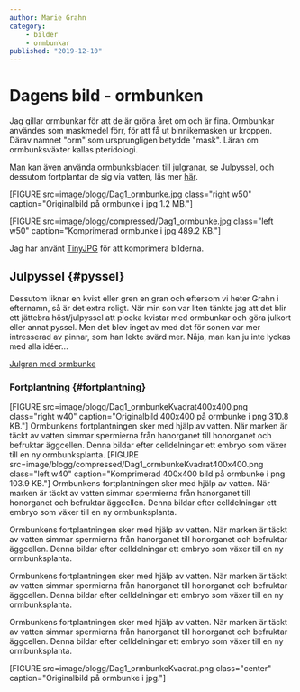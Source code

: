 ```yaml
---
author: Marie Grahn
category:
    - bilder
    - ormbunkar
published: "2019-12-10"
---
```

Dagens bild - ormbunken
==================================

Jag gillar ormbunkar för att de är gröna året om och är fina. Ormbunkar användes som maskmedel förr, för att få ut binnikemasken ur kroppen. Därav namnet "orm" som ursprungligen betydde "mask". Läran om ormbunksväxter kallas pteridologi.

Man kan även använda ormbunksbladen till julgranar, se [Julpyssel](#pyssel), och dessutom fortplantar de sig via vatten, läs mer [här](#fortplantning).

[FIGURE src=image/blogg/Dag1_ormbunke.jpg class="right w50" caption="Originalbild på ormbunke i jpg 1.2 MB."]

[FIGURE src=image/blogg/compressed/Dag1_ormbunke.jpg class="left w50" caption="Komprimerad ormbunke i jpg 489.2 KB."]

Jag har använt [TinyJPG](https://tinyjpg.com/) för att komprimera bilderna.


Julpyssel {#pyssel}
-----------------------------------

Dessutom liknar en kvist eller gren en gran och eftersom vi heter Grahn i efternamn, så är det extra roligt. När min son var liten tänkte jag att det blir ett jättebra höst/julpyssel att plocka kvistar med ormbunkar och göra julkort eller annat pyssel. Men det blev inget av med det för sonen var mer intresserad av pinnar, som han lekte svärd mer. Nåja, man kan ju inte lyckas med alla idéer...

[Julgran med ormbunke](https://www.pysselmormor.se/hostpyssel/julgran-av-ormbunke/)


### Fortplantning {#fortplantning}

[FIGURE src=image/blogg/Dag1_ormbunkeKvadrat400x400.png class="right w40" caption="Originalbild 400x400 på ormbunke i png 310.8 KB."]
Ormbunkens fortplantningen sker med hjälp av vatten. När marken är täckt av vatten simmar spermierna från hanorganet till honorganet och befruktar äggcellen. Denna bildar efter celldelningar ett embryo som växer till en ny ormbunksplanta.
[FIGURE src=image/blogg/compressed/Dag1_ormbunkeKvadrat400x400.png class="left w40" caption="Komprimerad 400x400 bild på ormbunke i png 103.9 KB."]
Ormbunkens fortplantningen sker med hjälp av vatten. När marken är täckt av vatten simmar spermierna från hanorganet till honorganet och befruktar äggcellen. Denna bildar efter celldelningar ett embryo som växer till en ny ormbunksplanta.

Ormbunkens fortplantningen sker med hjälp av vatten. När marken är täckt av vatten simmar spermierna från hanorganet till honorganet och befruktar äggcellen. Denna bildar efter celldelningar ett embryo som växer till en ny ormbunksplanta.

Ormbunkens fortplantningen sker med hjälp av vatten. När marken är täckt av vatten simmar spermierna från hanorganet till honorganet och befruktar äggcellen. Denna bildar efter celldelningar ett embryo som växer till en ny ormbunksplanta.

Ormbunkens fortplantningen sker med hjälp av vatten. När marken är täckt av vatten simmar spermierna från hanorganet till honorganet och befruktar äggcellen. Denna bildar efter celldelningar ett embryo som växer till en ny ormbunksplanta.

[FIGURE src=image/blogg/Dag1_ormbunkeKvadrat.png class="center" caption="Originalbild på ormbunke i jpg."]
